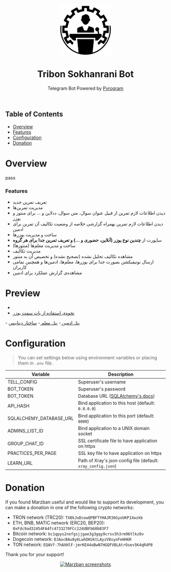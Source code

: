 <p align="center">
  <a href="https://github.com/gozargah/marzban" target="_blank" rel="noopener noreferrer">
    <picture>
      <source media="(prefers-color-scheme: dark)" srcset="https://raw.githubusercontent.com/Yasin-Dev81/tribon-sokhanrani-bot/master/logo.jpg">
      <img width="160" height="160" src="https://raw.githubusercontent.com/Yasin-Dev81/tribon-sokhanrani-bot/master/logo.jpg">
    </picture>
  </a>
</p>

<h1 align="center"/>Tribon Sokhanrani Bot</h1>

<p align="center">
    Telegram Bot Powered by <a href="https://github.com/pyrogram/pyrogram">Pyrogram</a>
</p>

<br/>

## Table of Contents

- [Overview](#overview)
- [Features](#Features)
- [Configuration](#configuration)
- [Donation](#donation)

# Overview

pass

### Features

- تعریف تمرین جدید
- مدیریت تمرین‌ها
- دیدن اطلاعات لازم تمرین از قبیل عنوان سوال، متن سوال، ددلاین و ... برای منتور و یوزر
- دیدن اطلاعات لازم تمرین بهمراه گزارشی خلاصه از وضعیت تکالیف آن تمرین برای ادمین
- ساخت و مدیریت یوزرها
- ساپورت از **چندین نوع یوزر (آنلاین، حضوری و ...) و تعریف تمرین جدا برای هر گروه**
- ساخت و مدیریت معلم‌ها (منتورها)
- مدیریت تکالیف
- مشاهده‌ تکالیف تحلیل نشده (تصحیح نشده) و تخصیص آن به منتور
- ارسال نوتیفیکشن بصورت جدا برای یوزرها، معلم‌ها، ادمین‌ها و همچنین تمامی کاربران
- مشاهده‌ی گزارش عملکرد برای ادمین
# Preview
- 

-  <a href="https://t.me/sokhanrani/1389" target="_blank" rel="noopener noreferrer" >
    نحوه‌ی استفاده از بات سمت یوزر
  </a>
-  <a href="https://t.me/sokhanrani/1389" target="_blank" rel="noopener noreferrer" >
    پنل ادمین
  </a>
-  <a href="https://t.me/sokhanrani/1389" target="_blank" rel="noopener noreferrer" >
    پنل معلم
  </a>
- <a href="https://raw.githubusercontent.com/Yasin-Dev81/tribon-sokhanrani-bot/master/db.png" target="_blank" rel="noopener noreferrer" >
    ساختار دیتابیس
  </a>

# Configuration

> You can set settings below using environment variables or placing them in `.env` file.

| Variable                                 | Description                                                                                                              |
| ---------------------------------------- | ------------------------------------------------------------------------------------------------------------------------ |
| TELL_CONFIG                              | Superuser's username                                                                                                     |
| BOT_TOKEN                                | Superuser's password                                                                                                     |
| BOT_TOKEN                                | Database URL ([SQLAlchemy's docs](https://docs.sqlalchemy.org/en/20/core/engines.html#database-urls))                    |
| API_HASH                                 | Bind application to this host (default: `0.0.0.0`)                                                                       |
| SQLALCHEMY_DATABASE_URL                  | Bind application to this port (default: `8000`)                                                                          |
| ADMINS_LIST_ID                           | Bind application to a UNIX domain socket                                                                                 |
| GROUP_CHAT_ID                            | SSL certificate file to have application on https                                                                        |
| PRACTICES_PER_PAGE                       | SSL key file to have application on https                                                                                |
| LEARN_URL                                | Path of Xray's json config file (default: `xray_config.json`)                                                            |


# Donation

If you found Marzban useful and would like to support its development, you can make a donation in one of the following crypto networks:

- TRON network (TRC20): `TX8kJoDcowQPBFTYHAJR36GyoUKP1Xwzkb`
- ETH, BNB, MATIC network (ERC20, BEP20): `0xFdc9ad32454FA4fc4733270FCc12ddBFb68b83F7`
- Bitcoin network: `bc1qpys2nefgsjjgae3g3gqy9crsv3h3rm96tlkz0v`
- Dogecoin network: `DJAocBAu8y6LwhDKUktLAyzV8xyoFeHH6R`
- TON network: `EQAVf-7hAXHlF-jmrKE44oBwN7HGQFVBLAtrOsev5K4qR4P8`

Thank you for your support!

<p align="center">
  <a href="https://github.com/gozargah/marzban" target="_blank" rel="noopener noreferrer" >
    <img src="https://github.com/Gozargah/Marzban-docs/raw/master/screenshots/preview.png" alt="Marzban screenshots" width="600" height="auto">
  </a>
</p>
